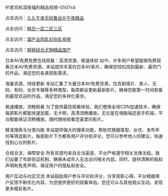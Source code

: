 91老司机深夜福利精品视频-0507xd


点击访问：<a href="https://bered.pages.dev/">久久午夜无码鲁丝片午夜精品</a>

点击访问：<a href="https://tfda.pages.dev/">韩日一区二区三区</a>

点击访问：<a href="https://gda-c7m.pages.dev/">国产全肉乱妇杂乱视频</a>

点击访问：<a href="https://fdhf-454.pages.dev/">婷婷综合尤物精品国产</a>

日本AV免费免费在线观看：高清资源，极速体验
如今，许多用户希望能够免费观看日本AV免费资源。本站提供丰富的日本AV影片，确保您轻松找到最新、最热门的作品，满足您的各类观影需求。

海量资源，持续更新
本站汇集了大量日本AV免费资源，包含剧情片、素人、无码、有码、女优专辑等多种类型。每周都会更新最新影片，确保您能第一时间观看到最受欢迎的作品，满足您的多样化需求。

极速播放，流畅观看
为了提供最佳观看体验，我们使用全球CDN加速技术，确保每部影片都能快速加载，无卡顿，高清流畅播放。无论是在电脑端还是手机端，平台都能保证流畅播放，随时随地观看您喜爱的影片。

精准搜索与分类功能
本站提供强大的搜索功能，帮助您根据类型、女优、发布年份等筛选影片。每部影片下方都有用户评分和评论，您可以参考他人的建议，快速找到心仪的影片。

合规合法，保障安全
所有资源均来自合法渠道，平台严格遵守相关法律法规。我们设置了年龄验证机制，确保未成年人无法访问相关内容。同时，提供清晰的版权声明和免责声明，保证用户的隐私和安全。

用户互动与社区交流
本站鼓励用户参与评论和评分，分享观影心得。平台根据用户反馈不断优化内容，为您提供更好的观看体验。您还可以与其他观众互动，发现更多精彩影片。

<span style="display:none;">[Canonical link](https://github.com/7785xduan/72310 ）</span>
